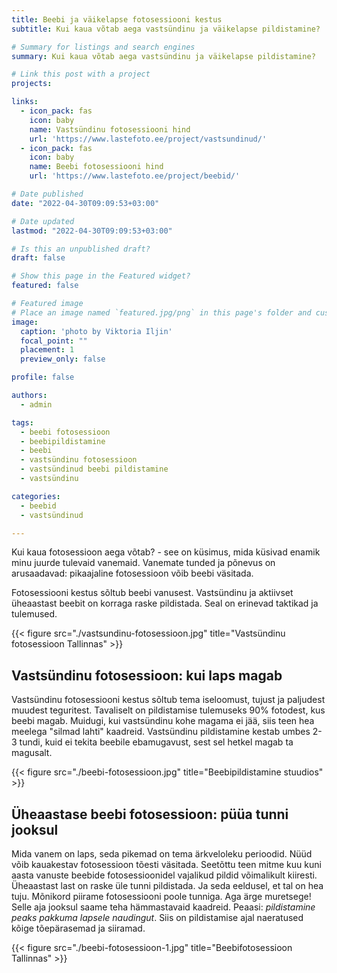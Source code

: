 ```yaml
---
title: Beebi ja väikelapse fotosessiooni kestus
subtitle: Kui kaua võtab aega vastsündinu ja väikelapse pildistamine?

# Summary for listings and search engines
summary: Kui kaua võtab aega vastsündinu ja väikelapse pildistamine?

# Link this post with a project
projects: 

links:
  - icon_pack: fas
    icon: baby
    name: Vastsündinu fotosessiooni hind
    url: 'https://www.lastefoto.ee/project/vastsundinud/'
  - icon_pack: fas
    icon: baby
    name: Beebi fotosessiooni hind
    url: 'https://www.lastefoto.ee/project/beebid/'

# Date published
date: "2022-04-30T09:09:53+03:00"

# Date updated
lastmod: "2022-04-30T09:09:53+03:00"

# Is this an unpublished draft?
draft: false

# Show this page in the Featured widget?
featured: false

# Featured image
# Place an image named `featured.jpg/png` in this page's folder and customize its options here.
image:
  caption: 'photo by Viktoria Iljin'
  focal_point: ""
  placement: 1
  preview_only: false

profile: false

authors:
  - admin

tags:
  - beebi fotosessioon
  - beebipildistamine
  - beebi
  - vastsündinu fotosessioon
  - vastsündinud beebi pildistamine
  - vastsündinu

categories:
  - beebid
  - vastsündinud

---
```

Kui kaua fotosessioon aega võtab? - see on küsimus, mida küsivad enamik minu juurde tulevaid vanemaid. Vanemate tunded ja põnevus on arusaadavad: pikaajaline fotosessioon võib beebi väsitada.

Fotosessiooni kestus sõltub beebi vanusest. Vastsündinu ja aktiivset üheaastast beebit on korraga raske pildistada. Seal on erinevad taktikad ja tulemused.

{{< figure src="./vastsundinu-fotosessioon.jpg" title="Vastsündinu fotosessioon Tallinnas" >}}

## Vastsündinu fotosessioon: kui laps magab

Vastsündinu fotosessiooni kestus sõltub tema iseloomust, tujust ja paljudest muudest teguritest. Tavaliselt on pildistamise tulemuseks 90% fotodest, kus beebi magab. Muidugi, kui vastsündinu kohe magama ei jää, siis teen hea meelega "silmad lahti" kaadreid.
Vastsündinu pildistamine kestab umbes 2-3 tundi, kuid ei tekita beebile ebamugavust, sest sel hetkel magab ta magusalt.

{{< figure src="./beebi-fotosessioon.jpg" title="Beebipildistamine stuudios" >}}

## Üheaastase beebi fotosessioon: püüa tunni jooksul

Mida vanem on laps, seda pikemad on tema ärkveloleku perioodid. Nüüd võib kauakestav fotosessioon tõesti väsitada.
Seetõttu teen mitme kuu kuni aasta vanuste beebide fotosessioonidel vajalikud pildid võimalikult kiiresti. Üheaastast last on raske üle tunni pildistada. Ja seda eeldusel, et tal on hea tuju. Mõnikord piirame fotosessiooni poole tunniga.
Aga ärge muretsege! Selle aja jooksul saame teha hämmastavaid kaadreid. Peaasi: _pildistamine peaks pakkuma lapsele naudingut_. Siis on pildistamise ajal naeratused kõige tõepärasemad ja siiramad.

{{< figure src="./beebi-fotosessioon-1.jpg" title="Beebifotosessioon Tallinnas" >}}